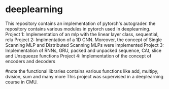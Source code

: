 # deeplearning
This repository contains an implementation of pytorch's autograder.
the repository contains various modules in pytorch used in deeplearning. 
Project 1: Implementation of an mlp with the linear layer class, sequential, relu
Project 2: Implmentation of a 1D CNN. Moreover, the concept of Single Scanning MLP and Distributed Scanning MLPs were implemented 
Project 3: Implementation of RNNs, GRU, packed and unpacked sequence, CAt, slice and Unsqueeze functions
Project 4: Implementation of the concept of encoders and decoders

#note the functional libraries contains various functions like add, multipy, dvision, sum and many more
This project was supervised in a deeplearning course in CMU.

